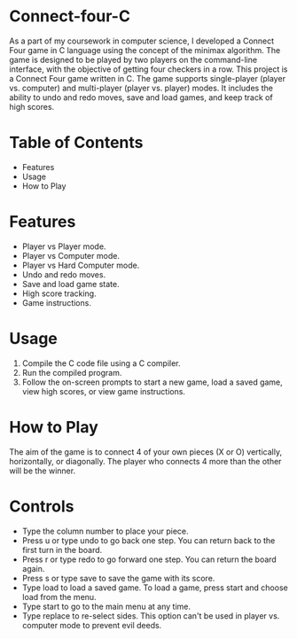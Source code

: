# Connect-four-C
As a part of my coursework in computer science, I developed a Connect Four game in C language using the concept of the minimax algorithm. The game is designed to be played by two players on the command-line interface, with the objective of getting four checkers in a row.
This project is a Connect Four game written in C. The game supports single-player (player vs. computer) and multi-player (player vs. player) modes. It includes the ability to undo and redo moves, save and load games, and keep track of high scores.

# Table of Contents
* Features
* Usage
* How to Play

# Features
* Player vs Player mode.
* Player vs Computer mode.
* Player vs Hard Computer mode.
* Undo and redo moves.
* Save and load game state.
* High score tracking.
* Game instructions.

# Usage
1. Compile the C code file using a C compiler.
2. Run the compiled program.
3. Follow the on-screen prompts to start a new game, load a saved game, view high scores, or view game instructions.

# How to Play
The aim of the game is to connect 4 of your own pieces (X or O) vertically, horizontally, or diagonally. The player who connects 4 more than the other will be the winner.

# Controls
* Type the column number to place your piece.
* Press u or type undo to go back one step. You can return back to the first turn in the board.
* Press r or type redo to go forward one step. You can return the board again.
* Press s or type save to save the game with its score.
* Type load to load a saved game. To load a game, press start and choose load from the menu.
* Type start to go to the main menu at any time.
* Type replace to re-select sides. This option can't be used in player vs. computer mode to prevent evil deeds.
